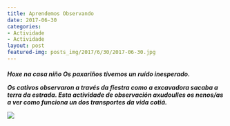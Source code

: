 ```yaml
---
title: Aprendemos Observando
date: 2017-06-30
categories:
- Actividade
- Actividade
layout: post
featured-img: posts_img/2017/6/30/2017-06-30.jpg
---
```


 <h5 class="center header text_h2">
	
Hoxe na casa niño Os paxariños tivemos un ruído inesperado.
 <!--more-->
  Os cativos observaron a través da fiestra como a excavadora sacaba a terra da estrada.
Esta actividade de observación axudoulles os nenos/as a ver como funciona un dos transportes da vida cotiá.
<div class="row">
     <div class="col s12 m12">
         <img class="responsive-img" src="{{ site.baseurl }}/posts_img/2017/6/30/2017-06-30.jpg">
     </div>
 </div>